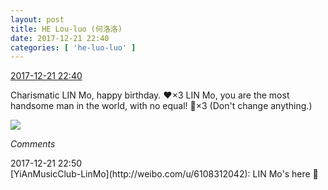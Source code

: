 ```yaml
---
layout: post
title: HE Lou-luo (何洛洛)
date: 2017-12-21 22:40
categories: [ 'he-luo-luo' ]
---
```


<div class="weibo-info">
  <a href="https://weibo.com/6117570574/FAIVgo3kZ">2017-12-21 22:40</a>
</div>

Charismatic LIN Mo, happy birthday. :heart:×3 LIN Mo, you are the most handsome man in the world, with no equal! :tada:×3 (Don't change anything.)

<!-- more -->

<a href="https://wx4.sinaimg.cn/mw690/006G0Hz8gy1fmorp2tdbij31zk1hrx6r.jpg">
  <img class="weibo-pic-preview-h" src="//wx4.sinaimg.cn/orj360/006G0Hz8gy1fmorp2tdbij31zk1hrx6r.jpg" />
</a>

*Comments*

<div class="weibo-info">2017-12-21 22:50</div>
[YiAnMusicClub-LinMo](http://weibo.com/u/6108312042): LIN Mo's here 🙋
